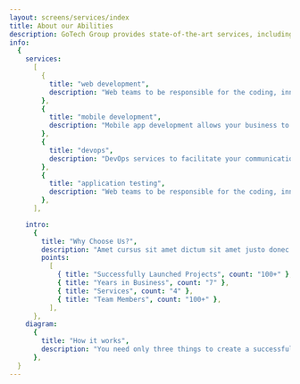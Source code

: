 ```yaml
---
layout: screens/services/index
title: About our Abilities
description: GoTech Group provides state-of-the-art services, including highly qualified experts in all areas of infrastructure and development.
info:
  {
    services:
      [
        {
          title: "web development",
          description: "Web teams to be responsible for the coding, innovative design and layout of the website. Web developers responsibilities include building the website from concept all the way to completion.",
        },
        {
          title: "mobile development",
          description: "Mobile app development allows your business to be at hand always.",
        },
        {
          title: "devops",
          description: "DevOps services to facilitate your communications operations. Choose smart development and upload your business to cloud.",
        },
        {
          title: "application testing",
          description: "Web teams to be responsible for the coding, innovative design and layout of the website. Web developers responsibilities include building the website from concept all the way to completion.",
        },
      ],

    intro:
      {
        title: "Why Choose Us?",
        description: "Amet cursus sit amet dictum sit amet justo donec. Consectetur a erat nam at.",
        points:
          [
            { title: "Successfully Launched Projects", count: "100+" },
            { title: "Years in Business", count: "7" },
            { title: "Services", count: "4" },
            { title: "Team Members", count: "100+" },
          ],
      },
    diagram:
      {
        title: "How it works",
        description: "You need only three things to create a successful product: you idea, our talented developers, and a little time",
      },
  }
---
```

